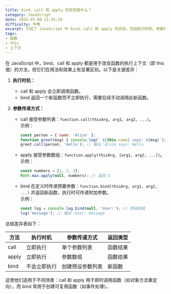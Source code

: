 ```yaml
---
title: bind、call 和 apply 的区别是什么？
category: JavaScript
date: 2025-07-08 11:55:24
difficulty: 中等
excerpt: 介绍了 JavaScript 中 bind、call 和 apply 的区别，包括执行时机、参数传递方式以及返回类型。通过示例展示了它们的使用场景，帮助理解选择合适的函数上下文操作方法。
tags:
- 函数
- this
- 上下文
---
```

在 JavaScript 中，bind、call 和 apply 都是用于改变函数的执行上下文（即 this 值）的方法，但它们在用法和效果上有显著区别。以下是关键差异：

1. **执行时机：**
   - call 和 apply 会立即调用函数。
   - bind 返回一个新函数而不立即执行，需要后续手动调用此新函数。

2. **参数传递方式：**
   - call 接受参数列表：`function.call(thisArg, arg1, arg2, ...)`。  
     示例：  
     ````javascript  
     const person = { name: 'Alice' };  
     function greet(msg) { console.log(` ${this.name} says: ${msg}`); }  
     greet.call(person, 'Hello'); // 输出：Alice says: Hello  
     ````
   - apply 接受参数数组：`function.apply(thisArg, [arg1, arg2, ...])`。  
     示例：  
     ````javascript  
     const numbers = [1, 2, 3];  
     Math.max.apply(null, numbers); // 返回 3  
     ````
   - bind 在定义时传递预置参数：`function.bind(thisArg, arg1, arg2, ...)` 并返回新函数，执行时可传递附加参数。  
     示例：  
     ````javascript  
     const log = console.log.bind(null, 'User:'); // 预设前缀  
     log('message'); // 输出：User: message  
     ````

总结差异表如下：

| 方法  | 执行时机     | 参数传递方式     | 返回类型 |
| ----- | ------------ | ---------------- | -------- |
| call  | 立即执行     | 单个参数列表     | 函数结果 |
| apply | 立即执行     | 参数数组         | 函数结果 |
| bind  | 不会立即执行 | 创建预设参数列表 | 新函数   |

这使他们适用于不同场景：call 和 apply 用于即时调用函数（如对象方法重定向），而 bind 常用于创建可复用函数（如事件处理）。
